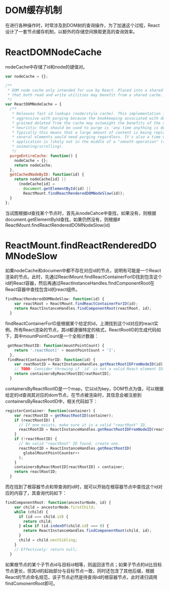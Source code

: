 # DOM缓存机制

在进行各种操作时，时常涉及到DOM树的查询操作，为了加速这个过程，React设计了一套节点缓存机制，以额外的存储空间换取更高的查询效率。
# ReactDOMNodeCache
nodeCache中存储了id和node的键值对。
```javascript
var nodeCache = {};

/**
 * DOM node cache only intended for use by React. Placed into a shared module so
 * that both read and write utilities may benefit from a shared cache.
 */
var ReactDOMNodeCache = {
  /**
   * Releases fast id lookups (node/style cache). This implementation is
   * aggressive with purging because the bookkeeping associated with doing fine
   * grained deleted from the cache may outweight the benefits of the cache. The
   * heuristic that should be used to purge is 'any time anything is deleted'.
   * Typically this means that a large amount of content is being replaced and
   * several elements would need purging regardless. It's also a time when an
   * application is likely not in the middle of a "smooth operation" (such as
   * animating/scrolling).
   */
  purgeEntireCache: function() {
    nodeCache = {};
    return nodeCache;
  },
  getCachedNodeByID: function(id) {
    return nodeCache[id] ||
      (nodeCache[id] =
        document.getElementById(id) ||
        ReactMount.findReactRenderedDOMNodeSlow(id));
  }
};
```
当试图根据id查找某个节点时，首先从nodeCahce中查找，如果没有，则根据document.getElementById查找，如果仍然没有，则根据# ReactMount.findReactRenderedDOMNodeSlow(id)
# ReactMount.findReactRenderedDOMNodeSlow
如果nodeCache和documen中都不存在对应id的节点，说明有可能是一个React渲染的节点。此时，先通过ReactMount.findReactContainerForID找到包含这个id的React容器，然后再通过ReactInstanceHandles.findComponentRoot在React容器中查找包含id的react组件。
```javascript
findReactRenderedDOMNodeSlow: function(id) {
    var reactRoot = ReactMount.findReactContainerForID(id);
    return ReactInstanceHandles.findComponentRoot(reactRoot, id);
  }
```
findReactContainerForID是根据某个给定的id，上溯找到这个id对应的react实例。所有React渲染的节点，其id都遵循特定的格式，ReactRootID的生成代码如下，其中mountPointCount是一个全局计数器：
```javascript
 getReactRootID: function(mountPointCount) {
    return '.reactRoot[' + mountPointCount + ']';
  },
 findReactContainerForID: function(id) {
    var reatRootID = ReactInstanceHandles.getReactRootIDFromNodeID(id);
    // TODO: Consider throwing if `id` is not a valid React element ID.
    return containersByReactRootID[reatRootID];
  }
```
containersByReactRootID是一个map，它以id为key，DOM节点为值，可以根据给定的id查询其对应的dom节点，在节点被渲染时，其信息会被注册到containersByReactRootID中，相关代码如下：
```javascript
registerContainer: function(container) {
    var reactRootID = getReactRootID(container);
    if (reactRootID) {
      // If one exists, make sure it is a valid "reactRoot" ID.
      reactRootID = ReactInstanceHandles.getReactRootIDFromNodeID(reactRootID);
    }
    if (!reactRootID) {
      // No valid "reactRoot" ID found, create one.
      reactRootID = ReactInstanceHandles.getReactRootID(
        globalMountPointCounter++
      );
    }
    containersByReactRootID[reactRootID] = container;
    return reactRootID;
  }
```
而在找到了根容器节点和带查询的id时，就可以开始在根容器节点中查找这个id对应的内容了，其查询代码如下：
```javascript
findComponentRoot: function(ancestorNode, id) {
    var child = ancestorNode.firstChild;
    while (child) {
      if (id === child.id) {
        return child;
      } else if (id.indexOf(child.id) === 0) {
        return ReactInstanceHandles.findComponentRoot(child, id);
      }
      child = child.nextSibling;
    }
    // Effectively: return null;
  }
```
如果根节点的某个子节点id与目标id相等，则返回该节点；如果子节点的id比目标节点更长，但其id的起始部分与目标节点一致，同时还包含了其他后缀，根据React的节点命名规范，该子节点必然是待查询id的根容器节点，此时递归调用findComonentRoot即可。
